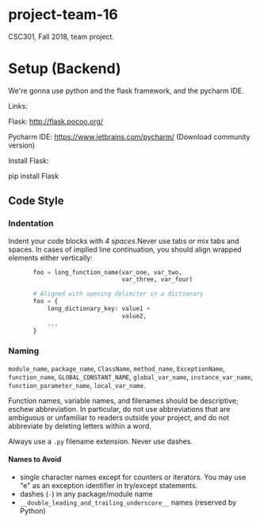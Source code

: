 # project-team-16
CSC301, Fall 2018, team project.

# Setup (Backend)

We're gonna use python and the flask framework, and the pycharm IDE.

Links: 

Flask: http://flask.pocoo.org/

Pycharm IDE: https://www.jetbrains.com/pycharm/ (Download community version)

Install Flask:

pip install Flask

## Code Style

### Indentation

Indent your code blocks with *4 spaces*.Never use tabs or mix tabs and spaces. In cases of implied line continuation, you should align wrapped elements either vertically: 
```python
       foo = long_function_name(var_one, var_two,
                                var_three, var_four)

       # Aligned with opening delimiter in a dictionary
       foo = {
           long_dictionary_key: value1 +
                                value2,
           ...
       }
```

### Naming

`module_name`,
`package_name`,
`ClassName`,
`method_name`,
`ExceptionName`,
`function_name`,
`GLOBAL_CONSTANT_NAME`,
`global_var_name`,
`instance_var_name`,
`function_parameter_name`,
`local_var_name`.

Function names, variable names, and filenames should be descriptive; eschew
abbreviation. In particular, do not use abbreviations that are ambiguous or
unfamiliar to readers outside your project, and do not abbreviate by deleting
letters within a word.

Always use a `.py` filename extension. Never use dashes.

#### Names to Avoid

-   single character names except for counters or iterators. You may use "e" as
    an exception identifier in try/except statements.
-   dashes (`-`) in any package/module name
-   `__double_leading_and_trailing_underscore__` names (reserved by Python)

